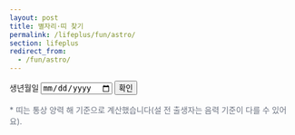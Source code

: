```yaml
---
layout: post
title: 별자리·띠 찾기
permalink: /lifeplus/fun/astro/
section: lifeplus
redirect_from:
  - /fun/astro/
---
```


<div class="card" style="max-width:760px;margin:0 auto;">
  <form onsubmit="event.preventDefault();astro();" style="margin-bottom:16px;">
    <label>생년월일 
      <input type="date" id="ad" required>
    </label>
    <!-- 전역 버튼 스타일 사용 -->
    <button type="submit" class="btn">확인</button>
  </form>

  <!-- 전역 결과 박스 스타일 사용 -->
  <div id="astro-out" class="result-box"></div>

  <p style="font-size:14px;color:#6b7280">
    * 띠는 통상 양력 해 기준으로 계산했습니다(설 전 출생자는 음력 기준이 다를 수 있어요).
  </p>
</div>

<script>
function western(m,d){
  const t=[
    [1,20,'염소자리'],[2,19,'물병자리'],[3,21,'물고기자리'],
    [4,20,'양자리'],[5,21,'황소자리'],[6,22,'쌍둥이자리'],
    [7,23,'게자리'],[8,23,'사자자리'],[9,24,'처녀자리'],
    [10,23,'천칭자리'],[11,23,'전갈자리'],[12,24,'사수자리'],
    [12,32,'염소자리']
  ];
  for(const [mm,dd,name] of t){
    if(m < mm || (m === mm && d < dd)) return name;
  }
  return '염소자리'; // fallback
}

function zodiac(y){
  const animals=['원숭이','닭','개','돼지','쥐','소','호랑이','토끼','용','뱀','말','양'];
  return animals[y % 12];
}

function astro(){
  const input = document.getElementById("ad");
  if(!input.value) return;

  const dt = new Date(input.value);
  const m = dt.getMonth()+1, d = dt.getDate(), y = dt.getFullYear();

  const out = document.getElementById("astro-out");
  out.classList.add('show');  // 전역 result-box 보이기
  out.innerHTML =
    `✨ 서양 별자리: <b>${western(m,d)}</b><br>🐭 12간지 띠: <b>${zodiac(y)}띠</b>`;
}
</script>
